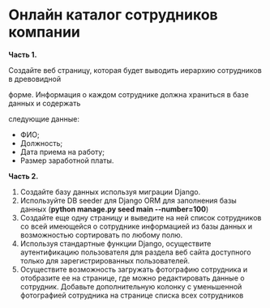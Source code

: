 # Онлайн каталог сотрудников компании

**Часть 1.**  

Создайте веб страницу, которая будет выводить иерархию сотрудников в древовидной  

форме. Информация о каждом сотруднике должна храниться в базе данных и содержать  

следующие данные:  

- ФИО;
- Должность;
- Дата приема на работу;
- Размер заработной платы. 

**Часть 2.**  

1. Создайте базу данных используя миграции Django.
2. Используйте DB seeder для Django ORM для заполнения базы
данных (**python manage.py seed main --number=100**)
3. Создайте еще одну страницу и выведите на ней список сотрудников со всей
имеющейся о сотруднике информацией из базы данных и возможностью
сортировать по любому полю.
4. Используя стандартные функции Django, осуществите аутентификацию
пользователя для раздела веб сайта доступного только для зарегистрированных
пользователей. 
5. Осуществите возможность загружать фотографию сотрудника и отобразите ее на
странице, где можно редактировать данные о сотрудник. Добавьте дополнительную
колонку с уменьшенной фотографией сотрудника на странице списка всех
сотрудников
